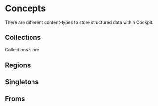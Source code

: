 # Concepts

There are different content-types to store structured data within Cockpit.

## Collections

Collections store

## Regions <Badge text="deprecated" type="warning" vertical="middle"/>

## Singletons <Badge text="> 0.6.0" type="tip" vertical="middle"/>

## Froms